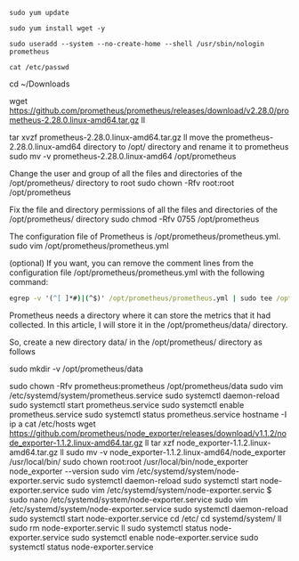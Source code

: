     sudo yum update
     
    sudo yum install wget -y
     
    sudo useradd --system --no-create-home --shell /usr/sbin/nologin prometheus
     
    cat /etc/passwd
     
   cd ~/Downloads
     
   wget https://github.com/prometheus/prometheus/releases/download/v2.28.0/prometheus-2.28.0.linux-amd64.tar.gz
  ll

tar xvzf prometheus-2.28.0.linux-amd64.tar.gz
  ll
   move the prometheus-2.28.0.linux-amd64 directory to /opt/ directory and rename it to prometheus 
     sudo mv -v prometheus-2.28.0.linux-amd64 /opt/prometheus
     
   Change the user and group of all the files and directories of the /opt/prometheus/ directory to root
     sudo chown -Rfv root:root /opt/prometheus
     
  Fix the file and directory permissions of all the files and directories of the /opt/prometheus/ directory
      sudo chmod -Rfv 0755 /opt/prometheus
      
The configuration file of Prometheus is /opt/prometheus/prometheus.yml.
      sudo vim /opt/prometheus/prometheus.yml
        
(optional) If you want, you can remove the comment lines from the configuration file /opt/prometheus/prometheus.yml with the following command:

```cmd
egrep -v '(^[ ]*#)|(^$)' /opt/prometheus/prometheus.yml | sudo tee /opt/prometheus/prometheus.yml
```

Prometheus needs a directory where it can store the metrics that it had collected. In this article, I will store it in the /opt/prometheus/data/ directory.

So, create a new directory data/ in the /opt/prometheus/ directory as follows

sudo mkdir -v /opt/prometheus/data

sudo chown -Rfv prometheus:prometheus /opt/prometheus/data
  sudo vim /etc/systemd/system/prometheus.service
   sudo systemctl daemon-reload
   sudo systemctl start prometheus.service
   sudo systemctl enable prometheus.service
   sudo systemctl status prometheus.service
   hostname -I
   ip a
   cat /etc/hosts
   wget https://github.com/prometheus/node_exporter/releases/download/v1.1.2/node_exporter-1.1.2.linux-amd64.tar.gz
   ll
   tar xzf node_exporter-1.1.2.linux-amd64.tar.gz
   ll
   sudo mv -v node_exporter-1.1.2.linux-amd64/node_exporter /usr/local/bin/
   sudo chown root:root /usr/local/bin/node_exporter
   node_exporter --version
  sudo vim /etc/systemd/system/node-exporter.servic
    sudo systemctl daemon-reload 
    sudo systemctl start node-exporter.service
    sudo vim /etc/systemd/system/node-exporter.servic
    $ sudo nano /etc/systemd/system/node-exporter.service
    sudo vim /etc/systemd/system/node-exporter.service
    sudo systemctl daemon-reload 
    sudo systemctl start node-exporter.service
    cd /etc/
    cd systemd/system/
    ll
     sudo rm node-exporter.servic
     ll
     sudo systemctl status node-exporter.service 
     sudo systemctl enable node-exporter.service
     sudo systemctl status node-exporter.service 
































